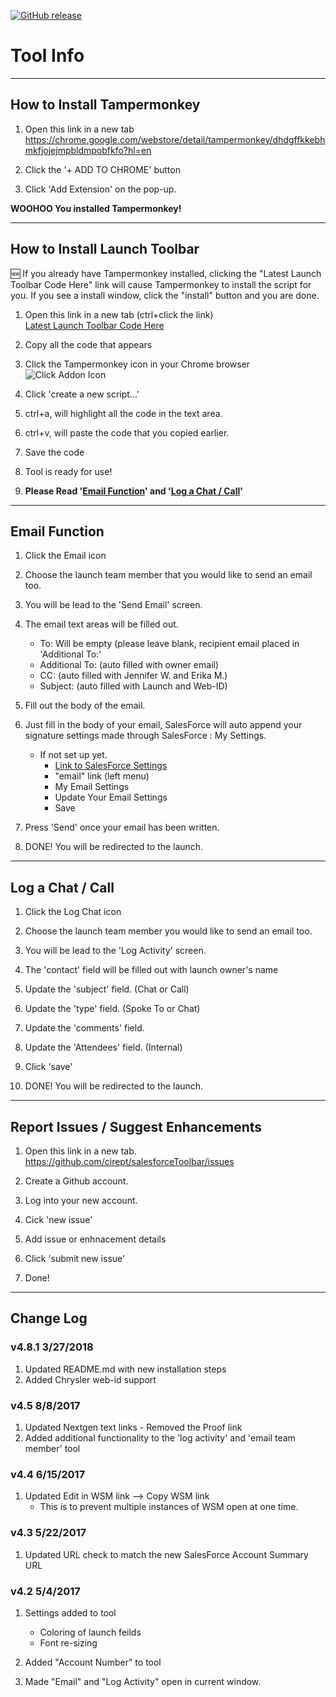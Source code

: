 [![GitHub release](https://img.shields.io/github/release/cirept/salesforceToolbar.svg)](https://github.com/cirept/salesforceToolbar/releases)

# Tool Info

* * *

## How to Install Tampermonkey

1.  Open this link in a new tab<br>
    <https://chrome.google.com/webstore/detail/tampermonkey/dhdgffkkebhmkfjojejmpbldmpobfkfo?hl=en>

2.  Click the '+ ADD TO CHROME' button

3.  Click 'Add Extension' on the pop-up.

**WOOHOO You installed Tampermonkey!**

* * *

## How to Install Launch Toolbar

:new: If you already have Tampermonkey installed, clicking the "Latest Launch Toolbar Code Here" link will cause Tampermonkey to install the script for you.  If you see a install window, click the "install" button and you are done.

1.  Open this link in a new tab (ctrl+click the link)<br>
    [Latest Launch Toolbar Code Here](https://github.com/cirept/salesforceToolbar/raw/master/launchToolbar/js/launchToolbar_meta.user.js)

2.  Copy all the code that appears

3.  Click the Tampermonkey icon in your Chrome browser<br>
    ![Click Addon Icon](https://cdn.rawgit.com/cirept/NextGen/master/images/clickIcon.png)

4.  Click 'create a new script...'

5.  ctrl+a, will highlight all the code in the text area.

6.  ctrl+v, will paste the code that you copied earlier.

7.  Save the code

8.  Tool is ready for use!

9.  **Please Read '[Email Function](#email-function)' and '[Log a Chat / Call](#log-a-chat--call)'**

* * *

## Email Function

1.  Click the Email icon

2.  Choose the launch team member that you would like to send an email too.

3.  You will be lead to the 'Send Email' screen.

4.  The email text areas will be filled out.

    -   To:  Will be empty (please leave blank, recipient email placed in 'Additional To:'
    -   Additional To:   (auto filled with owner email)
    -   CC:   (auto filled with Jennifer W. and Erika M.)
    -   Subject:  (auto filled with Launch and Web-ID)

5.  Fill out the body of the email.

6.  Just fill in the body of your email, SalesForce will auto append your signature settings made through SalesForce : My Settings.

    -   If not set up yet.
        -   [Link to SalesForce Settings](https://cdk.my.salesforce.com/ui/setup/Setup?setupid=PersonalSetup)
        -   "email" link (left menu)
        -   My Email Settings
        -   Update Your Email Settings
        -   Save

7.  Press 'Send' once your email has been written.

8.  DONE!  You will be redirected to the launch.

* * *

## Log a Chat / Call

1.  Click the Log Chat icon

2.  Choose the launch team member you would like to send an email too.

3.  You will be lead to the 'Log Activity' screen.

4.  The 'contact' field will be filled out with launch owner's name

5.  Update the 'subject' field.  (Chat or Call)

6.  Update the 'type' field.  (Spoke To or Chat)

7.  Update the 'comments' field.

8.  Update the 'Attendees' field. (Internal)

9.  Click 'save'

10. DONE! You will be redirected to the launch.

* * *

## Report Issues / Suggest Enhancements

1.  Open this link in a new tab.<br>
    <https://github.com/cirept/salesforceToolbar/issues>

2.  Create a Github account.

3.  Log into your new account.

4.  Cick 'new issue'

5.  Add issue or enhnacement details

6.  Click 'submit new issue'

7.  Done!

* * *

## Change Log

### v4.8.1 3/27/2018

1.  Updated README.md with new installation steps
2.  Added Chrysler web-id support

### v4.5 8/8/2017

1.  Updated Nextgen text links - Removed the Proof link
2.  Added additional functionality to the 'log activity' and 'email team member' tool

### v4.4 6/15/2017

1.  Updated Edit in WSM link --> Copy WSM link
    -   This is to prevent multiple instances of WSM open at one time.

### v4.3 5/22/2017

1.  Updated URL check to match the new SalesForce Account Summary URL

### v4.2 5/4/2017

1.  Settings added to tool

    -   Coloring of launch feilds
    -   Font re-sizing

2.  Added "Account Number" to tool

3.  Made "Email" and "Log Activity" open in current window.
